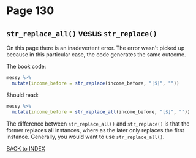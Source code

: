# Page 130
## `str_replace_all()` vesus `str_replace()`

On this page there is an inadevertent error. The error wasn't picked up because in this particular case, the code generates the same outcome.

The book code:
```r
messy %>%
  mutate(income_before = str_replace(income_before, "[$]", ""))
```

Should read:

```r
messy %>%
  mutate(income_before = str_replace_all(income_before, "[$]", ""))
```

The difference between `str_replace_all()` and `str_replace()` is that the former replaces all instances, where as the later only replaces the first instance. Generally, you would want to use `str_replace_all()`.

[BACK to INDEX](index.md)
